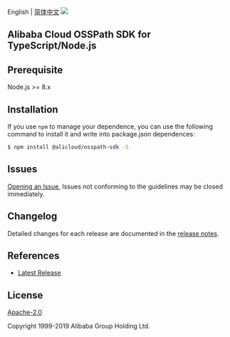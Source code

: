 English | [简体中文](README-CN.md)
![](https://aliyunsdk-pages.alicdn.com/icons/AlibabaCloud.svg)

## Alibaba Cloud OSSPath SDK for TypeScript/Node.js

## Prerequisite

Node.js >= 8.x

## Installation
If you use `npm` to manage your dependence, you can use the following command to install it and write into package.json dependences:

```sh
$ npm install @alicloud/osspath-sdk -S
```

## Issues
[Opening an Issue](https://github.com/aliyun/aliyun-ccp/issues/new), Issues not conforming to the guidelines may be closed immediately.

## Changelog
Detailed changes for each release are documented in the [release notes](./ChangeLog.txt).

## References
* [Latest Release](https://github.com/aliyun/aliyun-ccp/tree/master/osspath-sdk/ts)

## License
[Apache-2.0](http://www.apache.org/licenses/LICENSE-2.0)

Copyright 1999-2019 Alibaba Group Holding Ltd.